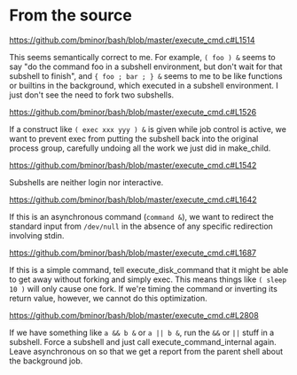# From the source


https://github.com/bminor/bash/blob/master/execute_cmd.c#L1514

This seems semantically correct to me. For example, `( foo ) &` seems to say "do the command foo in a subshell environment, but don't wait for that subshell to finish", and `{ foo ; bar ; } &` seems to me to be like functions or builtins in the background, which executed in a subshell environment. I just don't see the need to fork two subshells.

https://github.com/bminor/bash/blob/master/execute_cmd.c#L1526

If a construct like `( exec xxx yyy ) &` is given while job control is active, we want to prevent exec from putting the subshell back into the original process group, carefully undoing all the work we just did in make_child.

https://github.com/bminor/bash/blob/master/execute_cmd.c#L1542

Subshells are neither login nor interactive.

https://github.com/bminor/bash/blob/master/execute_cmd.c#L1642

If this is an asynchronous command (`command &`), we want to redirect the standard input from `/dev/null` in the absence of any specific redirection involving stdin.

https://github.com/bminor/bash/blob/master/execute_cmd.c#L1687

If this is a simple command, tell execute_disk_command that it might be able to get away without forking and simply exec. This means things like `( sleep 10 )` will only cause one fork. If we're timing the command or inverting its return value, however, we cannot do this optimization.

https://github.com/bminor/bash/blob/master/execute_cmd.c#L2808

If we have something like `a && b &` or `a || b &`, run the `&&` or `||` stuff in a subshell. Force a subshell and just call execute_command_internal again. Leave asynchronous on so that we get a report from the parent shell about the background job.
